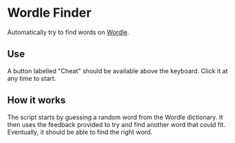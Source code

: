 # Wordle Finder

Automatically try to find words on [Wordle](https://www.powerlanguage.co.uk/wordle/).

## Use

A button labelled "Cheat" should be available above the keyboard.
Click it at any time to start.

## How it works

The script starts by guessing a random word from the Wordle dictionary.
It then uses the feedback provided to try and find another word that could fit.
Eventually, it should be able to find the right word.
